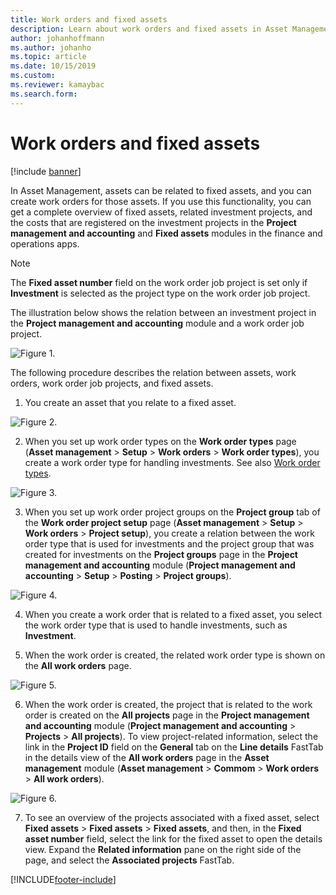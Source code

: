 ```yaml
---
title: Work orders and fixed assets
description: Learn about work orders and fixed assets in Asset Management, including a step-by-step process describing the relation between assets and work orders.
author: johanhoffmann
ms.author: johanho
ms.topic: article
ms.date: 10/15/2019
ms.custom: 
ms.reviewer: kamaybac
ms.search.form: 
---
```


# Work orders and fixed assets

[!include [banner](../../includes/banner.md)]


In Asset Management, assets can be related to fixed assets, and you can create work orders for those assets. If you use this functionality, you can get a complete overview of fixed assets, related investment projects, and the costs that are registered on the investment projects in the **Project management and accounting** and **Fixed assets** modules in the finance and operations apps.

>[!NOTE]
>The **Fixed asset number** field on the work order job project is set only if **Investment** is selected as the project type on the work order job project.

The illustration below shows the relation between an investment project in the **Project management and accounting** module and a work order job project.

![Figure 1.](media/24-work-orders.png)

The following procedure describes the relation between assets, work orders, work order job projects, and fixed assets.

1. You create an asset that you relate to a fixed asset.

![Figure 2.](media/25-work-orders.png)

2. When you set up work order types on the **Work order types** page (**Asset management** > **Setup** > **Work orders** > **Work order types**), you create a work order type for handling investments. See also [Work order types](../setup-for-work-orders/work-order-types.md).

![Figure 3.](media/26-work-orders.png)

3. When you set up work order project groups on the **Project group** tab of the **Work order project setup** page (**Asset management** > **Setup** > **Work orders** > **Project setup**), you create a relation between the work order type that is used for investments and the project group that was created for investments on the **Project groups** page in the **Project management and accounting** module (**Project management and accounting** > **Setup** > **Posting** > **Project groups**).

![Figure 4.](media/27-work-orders.png)

4. When you create a work order that is related to a fixed asset, you select the work order type that is used to handle investments, such as **Investment**.

5. When the work order is created, the related work order type is shown on the **All work orders** page.

![Figure 5.](media/28-work-orders.png)

6. When the work order is created, the project that is related to the work order is created on the **All projects** page in the **Project management and accounting** module (**Project management and accounting** > **Projects** > **All projects**). To view project-related information, select the link in the **Project ID** field on the **General** tab on the **Line details** FastTab in the details view of the **All work orders** page in the **Asset management** module (**Asset management** > **Commom** > **Work orders** > **All work orders**).

![Figure 6.](media/29-work-orders.png)

7. To see an overview of the projects associated with a fixed asset, select **Fixed assets** > **Fixed assets** > **Fixed assets**, and then, in the **Fixed asset number** field, select the link for the fixed asset to open the details view. Expand the **Related information** pane on the right side of the page, and select the **Associated projects** FastTab.



[!INCLUDE[footer-include](../../../includes/footer-banner.md)]
